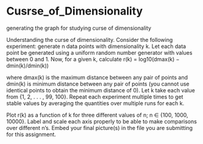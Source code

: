 # Cusrse_of_Dimensionality
generating the graph for studying curse of dimensionality

Understanding the curse of dimensionality. Consider the following experiment:
generate n data points with dimensionality k. Let each data point be generated using a uniform random
number generator with values between 0 and 1. Now, for a given k, calculate
r(k) = log10(dmax(k) − dmin(k)/dmin(k))

where dmax(k) is the maximum distance between any pair of points and dmin(k) is minimum distance between
any pair of points (you cannot use identical points to obtain the minimum distance of 0). Let k take each
value from {1, 2, . . . , 99, 100}. Repeat each experiment multiple times to get stable values by averaging the
quantities over multiple runs for each k.

Plot r(k) as a function of k for three different values of n; n ∈ {100, 1000, 10000}. Label and
scale each axis properly to be able to make comparisons over different n’s. Embed your final picture(s)
in the file you are submitting for this assignment.
